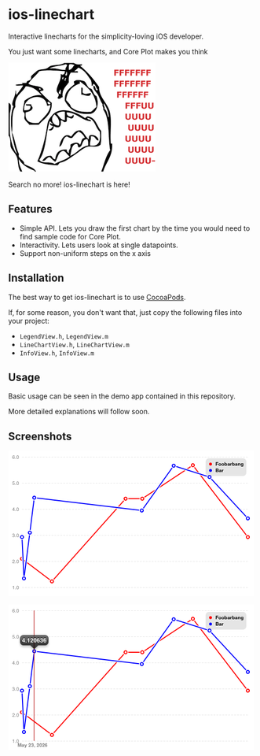 # ios-linechart
Interactive linecharts for the simplicity-loving iOS developer.

You just want some linecharts, and Core Plot makes you think

![fuuu](doc/rage.png)

Search no more! ios-linechart is here!

## Features
- Simple API. Lets you draw the first chart by the time you would need to find sample code for Core Plot.
- Interactivity. Lets users look at single datapoints.
- Support non-uniform steps on the x axis

## Installation

The best way to get ios-linechart is to use [CocoaPods](http://cocoapods.org/). 

If, for some reason, you don't want that, just copy the following files into your project:

* `LegendView.h`, `LegendView.m`
* `LineChartView.h`, `LineChartView.m`
* `InfoView.h`, `InfoView.m`

## Usage

Basic usage can be seen in the demo app contained in this repository.

More detailed explanations will follow soon.

## Screenshots
![Screenshot 1](doc/screenshot1.png)

![Screenshot 2](doc/screenshot2.png)